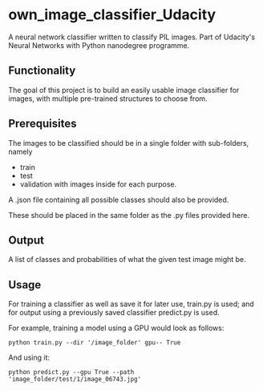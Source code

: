 # own_image_classifier_Udacity

A neural network classifier written to classify PIL images. Part of Udacity's Neural Networks with Python nanodegree programme.

## Functionality

The goal of this project is to build an easily usable image classifier for images, with multiple pre-trained structures to choose from. 

## Prerequisites

The images to be classified should be in a single folder with sub-folders, namely 
* train
* test
* validation
with images inside for each purpose.

A .json file containing all possible classes should also be provided.

These should be placed in the same folder as the .py files provided here.

## Output

A list of classes and probabilities of what the given test image might be.

## Usage

For training a classifier as well as save it for later use, train.py is used; and for output using a previously saved classifier predict.py is used.

For example, training a model using a GPU would look as follows:
```
python train.py --dir '/image_folder' gpu-- True
```

And using it:
```
python predict.py --gpu True --path 'image_folder/test/1/image_06743.jpg'
```
